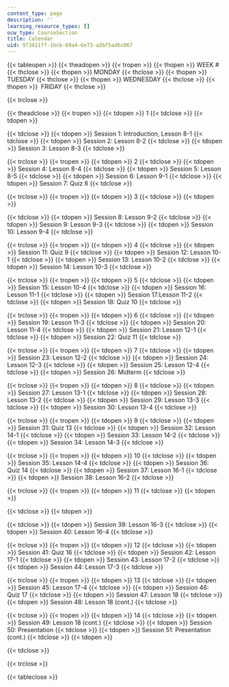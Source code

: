 ```yaml
---
content_type: page
description: ''
learning_resource_types: []
ocw_type: CourseSection
title: Calendar
uid: 973411ff-1bcb-69a4-6e73-a2bf5ad6c067
---
```


{{< tableopen >}}
{{< theadopen >}}
{{< tropen >}}
{{< thopen >}}
WEEK #
{{< thclose >}}
{{< thopen >}}
MONDAY
{{< thclose >}}
{{< thopen >}}
TUESDAY
{{< thclose >}}
{{< thopen >}}
WEDNESDAY
{{< thclose >}}
{{< thopen >}}
 FRIDAY
{{< thclose >}}

{{< trclose >}}

{{< theadclose >}}
{{< tropen >}}
{{< tdopen >}}
1
{{< tdclose >}}
{{< tdopen >}}

{{< tdclose >}}
{{< tdopen >}}
Session 1: Introduction, Lesson 8-1
{{< tdclose >}}
{{< tdopen >}}
Session 2: Lesson 8-2
{{< tdclose >}}
{{< tdopen >}}
Session 3: Lesson 8-3
{{< tdclose >}}

{{< trclose >}}
{{< tropen >}}
{{< tdopen >}}
2
{{< tdclose >}}
{{< tdopen >}}
Session 4: Lesson 8-4
{{< tdclose >}}
{{< tdopen >}}
Session 5: Lesson 8-5
{{< tdclose >}}
{{< tdopen >}}
Session 6: Lesson 9-1
{{< tdclose >}}
{{< tdopen >}}
Session 7: Quiz 8
{{< tdclose >}}

{{< trclose >}}
{{< tropen >}}
{{< tdopen >}}
3
{{< tdclose >}}
{{< tdopen >}}

{{< tdclose >}}
{{< tdopen >}}
Session 8: Lesson 9-2
{{< tdclose >}}
{{< tdopen >}}
Session 9: Lesson 9-3
{{< tdclose >}}
{{< tdopen >}}
Session 10: Lesson 9-4
{{< tdclose >}}

{{< trclose >}}
{{< tropen >}}
{{< tdopen >}}
4
{{< tdclose >}}
{{< tdopen >}}
Session 11: Quiz 9
{{< tdclose >}}
{{< tdopen >}}
Session 12: Lesson 10-1
{{< tdclose >}}
{{< tdopen >}}
Session 13: Lesson 10-2
{{< tdclose >}}
{{< tdopen >}}
Session 14: Lesson 10-3
{{< tdclose >}}

{{< trclose >}}
{{< tropen >}}
{{< tdopen >}}
5
{{< tdclose >}}
{{< tdopen >}}
Session 15: Lesson 10-4
{{< tdclose >}}
{{< tdopen >}}
Session 16: Lesson 11-1
{{< tdclose >}}
{{< tdopen >}}
Session 17:Lesson 11-2
{{< tdclose >}}
{{< tdopen >}}
Session 18: Quiz 10
{{< tdclose >}}

{{< trclose >}}
{{< tropen >}}
{{< tdopen >}}
6
{{< tdclose >}}
{{< tdopen >}}
Session 19: Lesson 11-3
{{< tdclose >}}
{{< tdopen >}}
Session 20: Lesson 11-4
{{< tdclose >}}
{{< tdopen >}}
Session 21: Lesson 12-1
{{< tdclose >}}
{{< tdopen >}}
Session 22: Quiz 11
{{< tdclose >}}

{{< trclose >}}
{{< tropen >}}
{{< tdopen >}}
7
{{< tdclose >}}
{{< tdopen >}}
Session 23: Lesson 12-2
{{< tdclose >}}
{{< tdopen >}}
Session 24: Lesson 12-3
{{< tdclose >}}
{{< tdopen >}}
Session 25: Lesson 12-4
{{< tdclose >}}
{{< tdopen >}}
Session 26: Midterm
{{< tdclose >}}

{{< trclose >}}
{{< tropen >}}
{{< tdopen >}}
8
{{< tdclose >}}
{{< tdopen >}}
Session 27: Lesson 13-1
{{< tdclose >}}
{{< tdopen >}}
Session 28: Lesson 13-2
{{< tdclose >}}
{{< tdopen >}}
Session 29: Lesson 13-3
{{< tdclose >}}
{{< tdopen >}}
Session 30: Lesson 13-4
{{< tdclose >}}

{{< trclose >}}
{{< tropen >}}
{{< tdopen >}}
9
{{< tdclose >}}
{{< tdopen >}}
Session 31: Quiz 13
{{< tdclose >}}
{{< tdopen >}}
Session 32: Lesson 14-1
{{< tdclose >}}
{{< tdopen >}}
Session 33: Lesson 14-2
{{< tdclose >}}
{{< tdopen >}}
Session 34: Lesson 14-3
{{< tdclose >}}

{{< trclose >}}
{{< tropen >}}
{{< tdopen >}}
10
{{< tdclose >}}
{{< tdopen >}}
Session 35: Lesson 14-4
{{< tdclose >}}
{{< tdopen >}}
Session 36: Quiz 14
{{< tdclose >}}
{{< tdopen >}}
Session 37: Lesson 16-1
{{< tdclose >}}
{{< tdopen >}}
Session 38: Lesson 16-2
{{< tdclose >}}

{{< trclose >}}
{{< tropen >}}
{{< tdopen >}}
11
{{< tdclose >}}
{{< tdopen >}}

{{< tdclose >}}
{{< tdopen >}}

{{< tdclose >}}
{{< tdopen >}}
Session 39: Lesson 16-3
{{< tdclose >}}
{{< tdopen >}}
Session 40: Lesson 16-4
{{< tdclose >}}

{{< trclose >}}
{{< tropen >}}
{{< tdopen >}}
12
{{< tdclose >}}
{{< tdopen >}}
Session 41: Quiz 16
{{< tdclose >}}
{{< tdopen >}}
Session 42: Lesson 17-1
{{< tdclose >}}
{{< tdopen >}}
Session 43: Lesson 17-2
{{< tdclose >}}
{{< tdopen >}}
Session 44: Lesson 17-3
{{< tdclose >}}

{{< trclose >}}
{{< tropen >}}
{{< tdopen >}}
13
{{< tdclose >}}
{{< tdopen >}}
Session 45: Lesson 17-4
{{< tdclose >}}
{{< tdopen >}}
Session 46: Quiz 17
{{< tdclose >}}
{{< tdopen >}}
Session 47: Lesson 18
{{< tdclose >}}
{{< tdopen >}}
Session 48: Lesson 18 (cont.)
{{< tdclose >}}

{{< trclose >}}
{{< tropen >}}
{{< tdopen >}}
14
{{< tdclose >}}
{{< tdopen >}}
Session 49: Lesson 18 (cont.)
{{< tdclose >}}
{{< tdopen >}}
Session 50: Presentation
{{< tdclose >}}
{{< tdopen >}}
Session 51: Presentation (cont.)
{{< tdclose >}}
{{< tdopen >}}

{{< tdclose >}}

{{< trclose >}}

{{< tableclose >}}